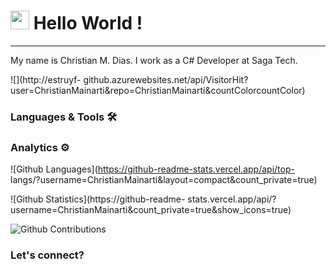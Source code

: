 

<h1><img src="https://emojis.slackmojis.com/emojis/images/1531849430/4246/blob-sunglasses.gif?1531849430" width="30"/> 
Hello World ! </h1> <hr>

My name is Christian M. Dias. I work as a C# Developer at Saga Tech.

![](http://estruyf-
github.azurewebsites.net/api/VisitorHit?user=ChristianMainarti&repo=ChristianMainarti&countColorcountColor)

### Languages & Tools 🛠  


### Analytics ⚙️

![Github Languages](https://github-readme-stats.vercel.app/api/top-
langs/?username=ChristianMainarti&layout=compact&count_private=true)

![Github Statistics](https://github-readme-
stats.vercel.app/api/?username=ChristianMainarti&count_private=true&show_icons=true)

![Github Contributions](https://github-readme-streak-stats.herokuapp.com/?user=ChristianMainarti&hide_border=true)

### Let's connect?
